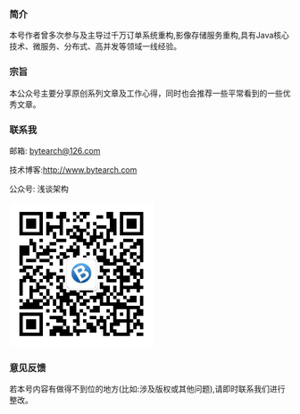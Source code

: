 ### 简介
   本号作者曾多次参与及主导过千万订单系统重构,影像存储服务重构,具有Java核心技术、微服务、分布式、高并发等领域一线经验。
  

### 宗旨

​	本公众号主要分享原创系列文章及工作心得，同时也会推荐一些平常看到的一些优秀文章。

### 联系我

邮箱: bytearch@126.com

技术博客:http://www.bytearch.com

公众号: 浅谈架构 

![浅谈架构](../images/qrcode_for_gh_new.jpg)

### 意见反馈

若本号内容有做得不到位的地方(比如:涉及版权或其他问题),请即时联系我们进行整改。

